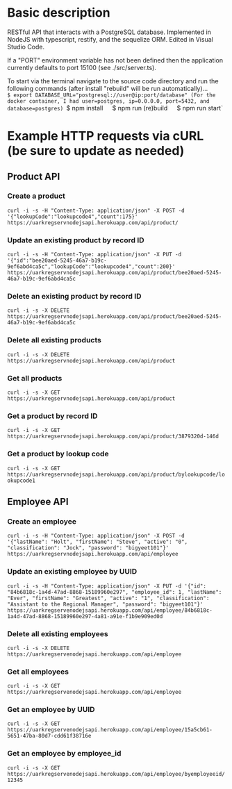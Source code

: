 # Basic description
RESTful API that interacts with a PostgreSQL database. Implemented in NodeJS with typescript, restify, and the sequelize ORM. Edited in Visual Studio Code.  
  
If a "PORT" environment variable has not been defined then the application currently defaults to port 15100 (see ./src/server.ts).  
  
To start via the terminal navigate to the source code directory and run the following commands (after install "rebuild" will be run automatically)...  
`$ export DATABASE_URL="postgresql://user@ip:port/database" (For the docker container, I had user=postgres, ip=0.0.0.0, port=5432, and database=postgres)
`$ npm install`  
`$ npm run (re)build`  
`$ npm run start` 

 # Example HTTP requests via cURL (be sure to update as needed)
 ## Product API
 ### Create a product
`curl -i -s -H "Content-Type: application/json" -X POST -d '{"lookupCode":"lookupcode4","count":175}' https://uarkregservnodejsapi.herokuapp.com/api/product/`  
 ### Update an existing product by record ID
`curl -i -s -H "Content-Type: application/json" -X PUT -d '{"id":"bee20aed-5245-46a7-b19c-9ef6abd4ca5c","lookupCode":"lookupcode4","count":200}' https://uarkregservnodejsapi.herokuapp.com/api/product/bee20aed-5245-46a7-b19c-9ef6abd4ca5c`  
 ### Delete an existing product by record ID
`curl -i -s -X DELETE https://uarkregservnodejsapi.herokuapp.com/api/product/bee20aed-5245-46a7-b19c-9ef6abd4ca5c`  
 ### Delete all existing products
`curl -i -s -X DELETE https://uarkregservnodejsapi.herokuapp.com/api/product`  
 ### Get all products
 `curl -i -s -X GET https://uarkregservnodejsapi.herokuapp.com/api/product`
 ### Get a product by record ID
 `curl -i -s -X GET https://uarkregservnodejsapi.herokuapp.com/api/product/3879320d-146d`
 ### Get a product by lookup code
 `curl -i -s -X GET https://uarkregservnodejsapi.herokuapp.com/api/product/bylookupcode/lookupcode1`
 
 ## Employee API
 ### Create an employee
 `curl -i -s -H "Content-Type: application/json" -X POST -d '{"lastName": "Holt", "firstName": "Steve", "active": "0", "classification": "Jock", "password": "bigyeet101"}' https://uarkregservnodejsapi.herokuapp.com/api/employee` 
 ### Update an existing employee by UUID
 `curl -i -s -H "Content-Type: application/json" -X PUT -d '{"id": "84b6818c-1a4d-47ad-8868-15189960e297", "employee_id": 1, "lastName": "Ever", "firstName": "Greatest", "active": "1", "classification": "Assistant to the Regional Manager", "password": "bigyeet101"}' https://uarkregservenodejsapi.herokuapp.com/api/employee/84b6818c-1a4d-47ad-8868-15189960e297-4a81-a91e-f1b9e909ed0d`
 ### Delete all existing employees
 `curl -i -s -X DELETE https://uarkregservenodejsapi.herokuapp.com/api/employee`
 ### Get all employees
 `curl -i -s -X GET https://uarkregservenodejsapi.herokuapp.com/api/employee`
 ### Get an employee by UUID
 `curl -i -s -X GET https://uarkregservenodejsapi.herokuapp.com/api/employee/15a5cb61-5651-47ba-80d7-cdd61f38716e`
 ### Get an employee by employee_id 
 `curl -i -s -X GET https://uarkregservenodejsapi.herokuapp.com/api/employee/byemployeeid/12345`
